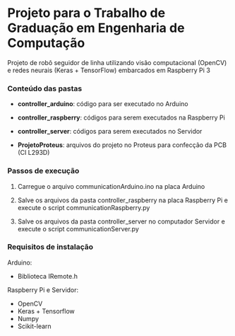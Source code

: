# Projeto para o Trabalho de Graduação em Engenharia de Computação

Projeto de robô seguidor de linha utilizando visão computacional (OpenCV) e redes neurais (Keras + TensorFlow) embarcados em Raspberry Pi 3

### Conteúdo das pastas

- <b>controller_arduino</b>: código para ser executado no Arduino

- <b>controller_raspberry</b>: códigos para serem executados na Raspberry Pi

- <b>controller_server</b>: códigos para serem executados no Servidor

- <b>ProjetoProteus</b>: arquivos do projeto no Proteus para confecção da PCB (CI L293D)

### Passos de execução

1. Carregue o arquivo communicationArduino.ino na placa Arduino

2. Salve os arquivos da pasta controller_raspberry na placa Raspberry Pi e execute o script communicationRaspberry.py

3. Salve os arquivos da pasta controller_server no computador Servidor e execute o script communicationServer.py

### Requisitos de instalação

Arduino:
  - Biblioteca IRemote.h

Raspberry Pi e Servidor:
  - OpenCV
  - Keras + Tensorflow
  - Numpy
  - Scikit-learn
